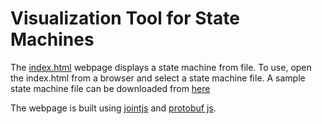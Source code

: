 # Visualization Tool for State Machines

The [index.html](index.html) webpage displays a state machine from file. To use,
open the index.html from a browser and select a state machine file. A sample
state machine file can be downloaded from
[here](https://github.com/junjuew/gabriel-tool/raw/master/examples/sandwich/sandwich.pbfsm)

The webpage is built using [jointjs](https://github.com/clientIO/joint) and
[protobuf js](https://github.com/protocolbuffers/protobuf/tree/master/js).
